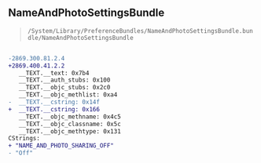 ## NameAndPhotoSettingsBundle

> `/System/Library/PreferenceBundles/NameAndPhotoSettingsBundle.bundle/NameAndPhotoSettingsBundle`

```diff

-2869.300.81.2.4
+2869.400.41.2.2
   __TEXT.__text: 0x7b4
   __TEXT.__auth_stubs: 0x100
   __TEXT.__objc_stubs: 0x2c0
   __TEXT.__objc_methlist: 0xa4
-  __TEXT.__cstring: 0x14f
+  __TEXT.__cstring: 0x166
   __TEXT.__objc_methname: 0x4c5
   __TEXT.__objc_classname: 0x5c
   __TEXT.__objc_methtype: 0x131
CStrings:
+ "NAME_AND_PHOTO_SHARING_OFF"
- "Off"

```
